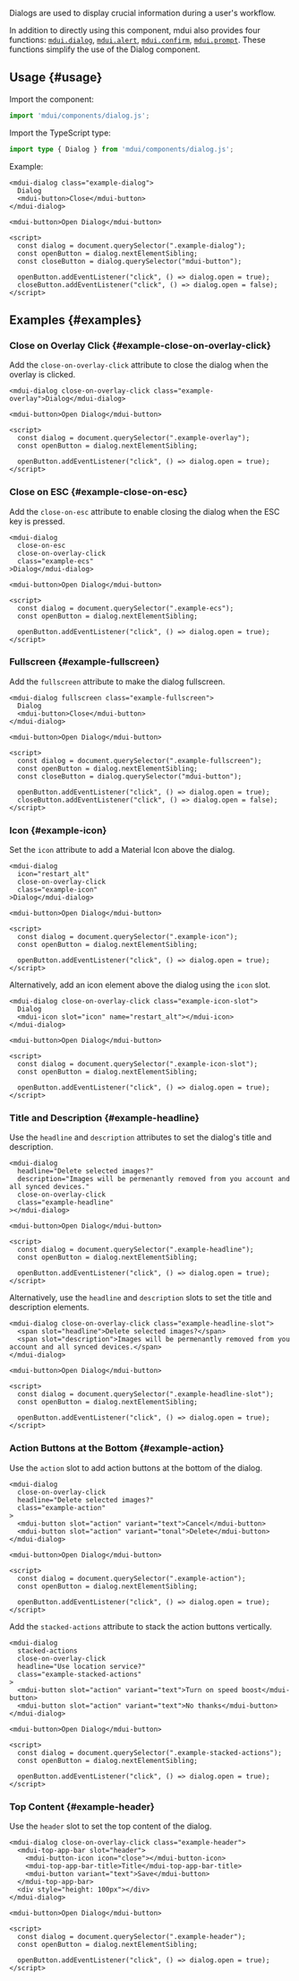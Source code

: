 Dialogs are used to display crucial information during a user's workflow.

In addition to directly using this component, mdui also provides four functions: [`mdui.dialog`](/en/docs/2/functions/dialog), [`mdui.alert`](/en/docs/2/functions/alert), [`mdui.confirm`](/en/docs/2/functions/confirm), [`mdui.prompt`](/en/docs/2/functions/prompt). These functions simplify the use of the Dialog component.

## Usage {#usage}

Import the component:

```js
import 'mdui/components/dialog.js';
```

Import the TypeScript type:

```ts
import type { Dialog } from 'mdui/components/dialog.js';
```

Example:

```html,example,playgroundId=240
<mdui-dialog class="example-dialog">
  Dialog
  <mdui-button>Close</mdui-button>
</mdui-dialog>

<mdui-button>Open Dialog</mdui-button>

<script>
  const dialog = document.querySelector(".example-dialog");
  const openButton = dialog.nextElementSibling;
  const closeButton = dialog.querySelector("mdui-button");

  openButton.addEventListener("click", () => dialog.open = true);
  closeButton.addEventListener("click", () => dialog.open = false);
</script>
```

## Examples {#examples}

### Close on Overlay Click {#example-close-on-overlay-click}

Add the `close-on-overlay-click` attribute to close the dialog when the overlay is clicked.

```html,example,expandable,playgroundId=241
<mdui-dialog close-on-overlay-click class="example-overlay">Dialog</mdui-dialog>

<mdui-button>Open Dialog</mdui-button>

<script>
  const dialog = document.querySelector(".example-overlay");
  const openButton = dialog.nextElementSibling;

  openButton.addEventListener("click", () => dialog.open = true);
</script>
```

### Close on ESC {#example-close-on-esc}

Add the `close-on-esc` attribute to enable closing the dialog when the ESC key is pressed.

```html,example,expandable,playgroundId=242
<mdui-dialog
  close-on-esc
  close-on-overlay-click
  class="example-ecs"
>Dialog</mdui-dialog>

<mdui-button>Open Dialog</mdui-button>

<script>
  const dialog = document.querySelector(".example-ecs");
  const openButton = dialog.nextElementSibling;

  openButton.addEventListener("click", () => dialog.open = true);
</script>
```

### Fullscreen {#example-fullscreen}

Add the `fullscreen` attribute to make the dialog fullscreen.

```html,example,expandable,playgroundId=243
<mdui-dialog fullscreen class="example-fullscreen">
  Dialog
  <mdui-button>Close</mdui-button>
</mdui-dialog>

<mdui-button>Open Dialog</mdui-button>

<script>
  const dialog = document.querySelector(".example-fullscreen");
  const openButton = dialog.nextElementSibling;
  const closeButton = dialog.querySelector("mdui-button");

  openButton.addEventListener("click", () => dialog.open = true);
  closeButton.addEventListener("click", () => dialog.open = false);
</script>
```

### Icon {#example-icon}

Set the `icon` attribute to add a Material Icon above the dialog.

```html,example,expandable,playgroundId=244
<mdui-dialog
  icon="restart_alt"
  close-on-overlay-click
  class="example-icon"
>Dialog</mdui-dialog>

<mdui-button>Open Dialog</mdui-button>

<script>
  const dialog = document.querySelector(".example-icon");
  const openButton = dialog.nextElementSibling;

  openButton.addEventListener("click", () => dialog.open = true);
</script>
```

Alternatively, add an icon element above the dialog using the `icon` slot.

```html,example,expandable,playgroundId=245
<mdui-dialog close-on-overlay-click class="example-icon-slot">
  Dialog
  <mdui-icon slot="icon" name="restart_alt"></mdui-icon>
</mdui-dialog>

<mdui-button>Open Dialog</mdui-button>

<script>
  const dialog = document.querySelector(".example-icon-slot");
  const openButton = dialog.nextElementSibling;

  openButton.addEventListener("click", () => dialog.open = true);
</script>
```

### Title and Description {#example-headline}

Use the `headline` and `description` attributes to set the dialog's title and description.

```html,example,expandable,playgroundId=246
<mdui-dialog
  headline="Delete selected images?"
  description="Images will be permenantly removed from you account and all synced devices."
  close-on-overlay-click
  class="example-headline"
></mdui-dialog>

<mdui-button>Open Dialog</mdui-button>

<script>
  const dialog = document.querySelector(".example-headline");
  const openButton = dialog.nextElementSibling;

  openButton.addEventListener("click", () => dialog.open = true);
</script>
```

Alternatively, use the `headline` and `description` slots to set the title and description elements.

```html,example,expandable,playgroundId=247
<mdui-dialog close-on-overlay-click class="example-headline-slot">
  <span slot="headline">Delete selected images?</span>
  <span slot="description">Images will be permenantly removed from you account and all synced devices.</span>
</mdui-dialog>

<mdui-button>Open Dialog</mdui-button>

<script>
  const dialog = document.querySelector(".example-headline-slot");
  const openButton = dialog.nextElementSibling;

  openButton.addEventListener("click", () => dialog.open = true);
</script>
```

### Action Buttons at the Bottom {#example-action}

Use the `action` slot to add action buttons at the bottom of the dialog.

```html,example,expandable,playgroundId=248
<mdui-dialog
  close-on-overlay-click
  headline="Delete selected images?"
  class="example-action"
>
  <mdui-button slot="action" variant="text">Cancel</mdui-button>
  <mdui-button slot="action" variant="tonal">Delete</mdui-button>
</mdui-dialog>

<mdui-button>Open Dialog</mdui-button>

<script>
  const dialog = document.querySelector(".example-action");
  const openButton = dialog.nextElementSibling;

  openButton.addEventListener("click", () => dialog.open = true);
</script>
```

Add the `stacked-actions` attribute to stack the action buttons vertically.

```html,example,expandable,playgroundId=249
<mdui-dialog
  stacked-actions
  close-on-overlay-click
  headline="Use location service?"
  class="example-stacked-actions"
>
  <mdui-button slot="action" variant="text">Turn on speed boost</mdui-button>
  <mdui-button slot="action" variant="text">No thanks</mdui-button>
</mdui-dialog>

<mdui-button>Open Dialog</mdui-button>

<script>
  const dialog = document.querySelector(".example-stacked-actions");
  const openButton = dialog.nextElementSibling;

  openButton.addEventListener("click", () => dialog.open = true);
</script>
```

### Top Content {#example-header}

Use the `header` slot to set the top content of the dialog.

```html,example,expandable,playgroundId=250
<mdui-dialog close-on-overlay-click class="example-header">
  <mdui-top-app-bar slot="header">
    <mdui-button-icon icon="close"></mdui-button-icon>
    <mdui-top-app-bar-title>Title</mdui-top-app-bar-title>
    <mdui-button variant="text">Save</mdui-button>
  </mdui-top-app-bar>
  <div style="height: 100px"></div>
</mdui-dialog>

<mdui-button>Open Dialog</mdui-button>

<script>
  const dialog = document.querySelector(".example-header");
  const openButton = dialog.nextElementSibling;

  openButton.addEventListener("click", () => dialog.open = true);
</script>
```
